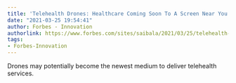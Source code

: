 ```yaml
---
title: 'Telehealth Drones: Healthcare Coming Soon To A Screen Near You'
date: "2021-03-25 19:54:41"
author: Forbes - Innovation
authorlink: https://www.forbes.com/sites/saibala/2021/03/25/telehealth-drones-healthcare-coming-soon-to-a-screen-near-you/
tags:
- Forbes-Innovation
---
```

Drones may potentially become the newest medium to deliver telehealth services.